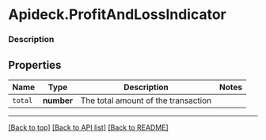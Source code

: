 # Apideck.ProfitAndLossIndicator

### Description

## Properties
Name | Type | Description | Notes
------------ | ------------- | ------------- | -------------
`total` | **number** | The total amount of the transaction | 





---

[[Back to top]](#) [[Back to API list]](../../../../README.md#documentation-for-api-endpoints) [[Back to README]](../../../../README.md)


